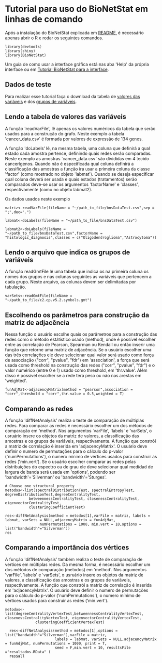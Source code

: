 # Tutorial para uso do BioNetStat em linhas de comando

Após a instalação do BioNetStat explicada em [README](/README.md), é necessário apenas abrir o R e rodar os seguintes comandos.
```Rscript
library(devtools)
library(shiny)
library(BioNetStat)
```
Um guia de como usar a interface gráfica está nas aba 'Help' da própria interface ou em [Tutorial BioNetStat para a interface](tutorials/tutorial_BNS_linha_de_comando.md).

## Dados de teste
Para realizar esse tutorial faça o download da tabela de [valores das variáveis](data/bnsDataTest.csv) e dos [grupos de variáveis](data/c2.cp.v5.2.symbols.gmt).

## Lendo a tabela de valores das variáveis
A função 'readVarFile', lê apenas os valores numéricos da tabela que serão usados para a construção do grafo. Neste exemplo a tabela 'cancer_data.csv' é formada por valores de expressão de 134 genes.

A função 'doLabels' lê, na mesma tabela, uma coluna que definirá a qual estado cada amostra pertence, definindo quais redes serão comparadas. Neste exemplo as amostras 'cancer_data.csv' são divididas em 4 tecido cancerígenos. Quando não é especificada qual coluna definirá a classificação das amostras a função ira usar a primeira coluna da classe 'factor' (como mostrado no objeto 'labmat'). Quando se deseja especificar qual coluna deverá ser usada e quais estados (tratamentos) serão comparados deve-se usar os argumentos 'factorName' e 'classes', respectivamente (como no objeto labmat2).

Os dados usados neste exemplo 
```Rscript
matriz<-readVarFile(fileName = "~/path_to_file/bnsDataTest.csv",sep = ";",dec=".")

labmat<-doLabels(fileName = "~/path_to_file/bnsDataTest.csv")

labmat2<-doLabels(fileName = "~/path_to_file/bnsDataTest.csv",factorName = "histologic_diagnosis",classes = c("Oligodendroglioma","Astrocytoma"))
```
## Lendo o arquivo que indica os grupos de variáveis
A função readGmtFile lê uma tabela que indica os na primeira coluna os nomes dos grupos e nas colunas seguintes as variáveis que pertencem a cada grupo. Neste arquivo, as colunas devem ser delimitadas por tabulação.
```Rscript
varSets<-readGmtFile(fileName = "~/path_to_file/c2.cp.v5.2.symbols.gmt")
```
## Escolhendo os parâmetros para construção da matriz de adjacência

Nessa função o usuário escolhe quais os parâmetros para a construção das redes como o método estátístico usado (method), onde é possível escolher entre as correlação de Pearson, Spearman ou Kendall ou então inserir uma função que retorne uma matriz de adjacência. Se o usuário escolher uma das três correlações ele deve selecionar qual valor será usado como força de associação ("corr", "pvalue", "fdr") em 'association', a força que será usada como threshold na construção das redes ("corr", "pvalue", "fdr") e o valor numérico (entre 0 e 1) usado como threshold, em 'thr.value'. Além disso é possivel escolher se a rede terá peso ou não nas arestas em 'weighted'.
```Rscript
funAdjMat<-adjacencyMatrix(method = "pearson",association = "corr",threshold = "corr",thr.value = 0.5,weighted = T)
```

## Comparando as redes

A função 'diffNetAnalysis' realiza o teste de comparação de múltiplas redes. Para comparar as redes é necessário escolher um dos métodos de comparação em 'method'. Nos argumentos 'varFile', 'labels' e 'varSets', o usruário insere os objetos da matriz de valores, a classificação das amostras e os grupos de variáveis, respectivamente. A função que constrói a matriz de correlação é inserida em 'adjacencyMatrix'. O usuário deve definir o numero de permutações para o cálculo do p-valor ('numPermutations'), o numero mínimo de vértices usados para construir as redes ('min.vert'). Se o usuário escolher comparar as redes pelas distribuições do espectro ou de grau ele deve selecionar qual medidad de largura de banda será usada em 'options', podendo ser 'bandwidth'='Silverman' ou 'bandwidth'='Sturges'.
```Rscript
# Choose one structural property
metodos<-list(spectralDistributionTest, spectralEntropyTest, degreeDistributionTest,degreeCentralityTest,
           betweennessCentralityTest, closenessCentralityTest, eigenvectorCentralityTest,
           clusteringCoefficientTest)
           
res<-diffNetAnalysis(method = metodos[1],varFile = matriz, labels = labmat, varSets = NULL,adjacencyMatrix = funAdjMat,
                numPermutations = 1000, min.vert = 10,options = list("bandwidth"="Silverman"))
res
```
## Comparando a importância dos vértices

A função 'diffNetAnalysis' também realiza o teste de comparação de vertices em múltiplas redes. Da mesma forma, é necessário escolher um dos métodos de comparação (metodos) em 'method'. Nos argumentos 'varFile', 'labels' e 'varSets', o usruário insere os objetos da matriz de valores, a classificação das amostras e os grupos de variáveis, respectivamente. A função que constrói a matriz de correlação é inserida em 'adjacencyMatrix'. O usuário deve definir o numero de permutações para o cálculo do p-valor ('numPermutations'), o numero mínimo de vértices usados para construir as redes ('min.vert').
```Rscript
metodos<-list(degreeCentralityVertexTest,betweennessCentralityVertexTest, closenessCentralityVertexTest, eigenvectorCentralityVertexTest,
              clusteringCoefficientVertexTest)

  res<-diffNetAnalysis(method = metodos[1],options = list("bandwidth"="Silverman"),varFile = matriz,
                       labels = labmat, varSets = NULL,adjacencyMatrix = funAdjMat, numPermutations = 1000, print = T,
                       seed = F,min.vert = 10, resultsFile ="resultados.RData" )
  res$all
```
